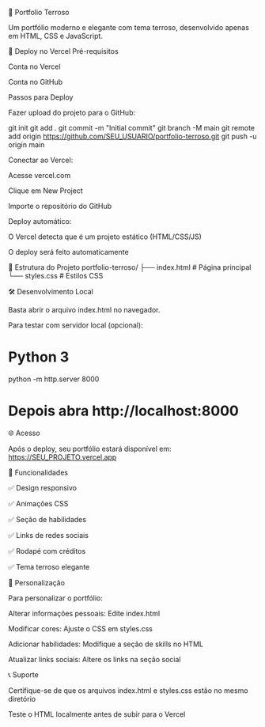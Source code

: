 🌿 Portfolio Terroso

Um portfólio moderno e elegante com tema terroso, desenvolvido apenas em HTML, CSS e JavaScript.

🚀 Deploy no Vercel
Pré-requisitos

Conta no Vercel

Conta no GitHub

Passos para Deploy

Fazer upload do projeto para o GitHub:

git init
git add .
git commit -m "Initial commit"
git branch -M main
git remote add origin https://github.com/SEU_USUARIO/portfolio-terroso.git
git push -u origin main


Conectar ao Vercel:

Acesse vercel.com

Clique em New Project

Importe o repositório do GitHub

Deploy automático:

O Vercel detecta que é um projeto estático (HTML/CSS/JS)

O deploy será feito automaticamente

📁 Estrutura do Projeto
portfolio-terroso/
├── index.html           # Página principal
└── styles.css           # Estilos CSS

🛠️ Desenvolvimento Local

Basta abrir o arquivo index.html no navegador.

Para testar com servidor local (opcional):

# Python 3
python -m http.server 8000
# Depois abra http://localhost:8000

🌐 Acesso

Após o deploy, seu portfólio estará disponível em:
https://SEU_PROJETO.vercel.app

📝 Funcionalidades

✅ Design responsivo

✅ Animações CSS

✅ Seção de habilidades

✅ Links de redes sociais

✅ Rodapé com créditos

✅ Tema terroso elegante

🔧 Personalização

Para personalizar o portfólio:

Alterar informações pessoais: Edite index.html

Modificar cores: Ajuste o CSS em styles.css

Adicionar habilidades: Modifique a seção de skills no HTML

Atualizar links sociais: Altere os links na seção social

📞 Suporte

Certifique-se de que os arquivos index.html e styles.css estão no mesmo diretório

Teste o HTML localmente antes de subir para o Vercel